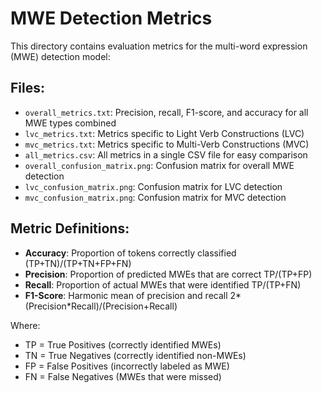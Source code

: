 # MWE Detection Metrics

This directory contains evaluation metrics for the multi-word expression (MWE) detection model:

## Files:

- `overall_metrics.txt`: Precision, recall, F1-score, and accuracy for all MWE types combined
- `lvc_metrics.txt`: Metrics specific to Light Verb Constructions (LVC)
- `mvc_metrics.txt`: Metrics specific to Multi-Verb Constructions (MVC)
- `all_metrics.csv`: All metrics in a single CSV file for easy comparison
- `overall_confusion_matrix.png`: Confusion matrix for overall MWE detection
- `lvc_confusion_matrix.png`: Confusion matrix for LVC detection
- `mvc_confusion_matrix.png`: Confusion matrix for MVC detection

## Metric Definitions:

- **Accuracy**: Proportion of tokens correctly classified (TP+TN)/(TP+TN+FP+FN)
- **Precision**: Proportion of predicted MWEs that are correct TP/(TP+FP)
- **Recall**: Proportion of actual MWEs that were identified TP/(TP+FN)
- **F1-Score**: Harmonic mean of precision and recall 2*(Precision*Recall)/(Precision+Recall)

Where:
- TP = True Positives (correctly identified MWEs)
- TN = True Negatives (correctly identified non-MWEs)
- FP = False Positives (incorrectly labeled as MWE)
- FN = False Negatives (MWEs that were missed)
